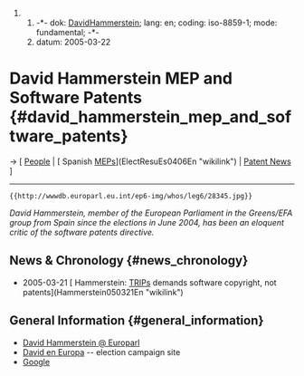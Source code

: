 1.  1.  -\*- dok: [DavidHammerstein](DavidHammerstein "wikilink"); lang:
        en; coding: iso-8859-1; mode: fundamental; -\*-
    2.  datum: 2005-03-22

# David Hammerstein MEP and Software Patents {#david_hammerstein_mep_and_software_patents}

-\> \[ [ People](SwpatremnaEn "wikilink") \| [ Spanish
[MEPs](MEPs "wikilink")](ElectResuEs0406En "wikilink") \| [ Patent
News](SwpatcninoEn "wikilink") \]

------------------------------------------------------------------------

```{=mediawiki}
{{http://wwwdb.europarl.eu.int/ep6-img/whos/leg6/28345.jpg}}
```
*David Hammerstein, member of the European Parliament in the Greens/EFA
group from Spain since the elections in June 2004, has been an eloquent
critic of the software patents directive.*

## News & Chronology {#news_chronology}

-   2005-03-21 [ Hammerstein: [TRIPs](TRIPs "wikilink") demands software
    copyright, not patents](Hammerstein050321En "wikilink")

## General Information {#general_information}

-   [David Hammerstein @
    Europarl](http://wwwdb.europarl.eu.int/ep6/owa/whos_mep.data?ipid=0&ilg=EN&iucd=28345&ipolgrp=&itempl=&imode=&ireturn= "wikilink")
-   [David en Europa](http://www.david-en-europa.org/ "wikilink") \--
    election campaign site
-   [Google](http://www.google.com/search?q=David+Hammerstein "wikilink")
